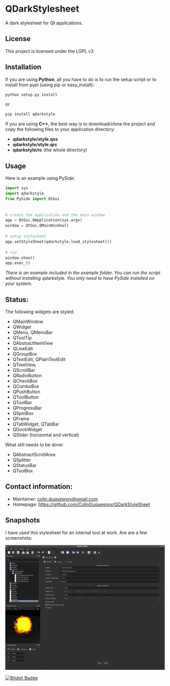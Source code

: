 QDarkStylesheet
==================

A dark stylesheet for Qt applications.


License
---------

This project is licensed under the LGPL v3


Installation
---------------

If you are using **Python**, all you have to do is to run the setup script or to install from pypi (using pip or easy_install):

```bash
python setup.py install
```
or 
```bash
pip install qdarkstyle
```

If you are using **C++**, the best way is to download/clone the project and copy
the following files to your application directory:
- **qdarkstyle/style.qss**
- **qdarkstyle/style.qrc**
- **qdarkstyle/rc** (the whole directory)

Usage
-------------

Here is an example using PySide:


```Python
import sys
import qdarkstyle
from PySide import QtGui


# create the application and the main window
app = QtGui.QApplication(sys.argv)
window = QtGui.QMainWindow()

# setup stylesheet
app.setStyleSheet(qdarkstyle.load_stylesheet())

# run
window.show()
app.exec_()
```


_There is an example included in the example folder. You can run the script without installing qdarkstyle. You
only need to have PySide installed on your system._

Status:
-------------

The following widgets are styled: 

 - QMainWindow
 - QWidget
 - QMenu, QMenuBar
 - QToolTip
 - QAbstractItemView
 - QLineEdit
 - QGroupBox
 - QTextEdit, QPlainTextEdit
 - QTreeView,
 - QScrollBar
 - QRadioButton
 - QCheckBox
 - QComboBox
 - QPushButton
 - QToolButton
 - QToolBar
 - QProgressBar
 - QSpinBox
 - QFrame
 - QTabWidget, QTabBar
 - QDockWidget
 - QSlider (horizontal and vertical)

What still needs to be done:

 - QAbstractScrollArea
 - QSplitter
 - QStatusBar
 - QToolBox 


Contact information:
--------------------------

  - Maintainer: colin.duquesnoy@gmail.com
  - Homepage: https://github.com/ColinDuquesnoy/QDarkStyleSheet


Snapshots
-------------

I have used this stylesheet for an internal tool at work. Are are a few screenshots:

![alt text](/screenshots/01.png "Screenshot 01")


[![Bitdeli Badge](https://d2weczhvl823v0.cloudfront.net/ColinDuquesnoy/qdarkstylesheet/trend.png)](https://bitdeli.com/free "Bitdeli Badge")

